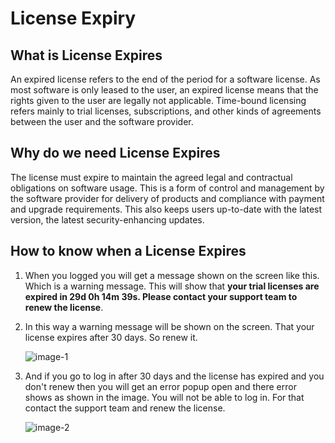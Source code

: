 # License Expiry

## What is License Expires
An expired license refers to the end of the period for a software license. As most software is only leased to the user, an expired license means that the rights given to the user are legally not applicable. Time-bound licensing refers mainly to trial licenses, subscriptions, and other kinds of agreements between the user and the software provider.

## Why do we need License Expires
The license must expire to maintain the agreed legal and contractual obligations on software usage. This is a form of control and management by the software provider for delivery of products and compliance with payment and upgrade requirements. This also keeps users up-to-date with the latest version, the latest security-enhancing updates.

## How to know when a License Expires
1. When you logged you will get a message shown on the screen like this. Which is a warning message. This will show that **your trial licenses are expired in 29d 0h 14m 39s. Please contact your support team to renew the license**.
2. In this way a warning message will be shown on the screen. That your license expires after 30 days. So renew it.

   ![image-1](https://github.com/Nancypatel1103/ComplianceClient/assets/153616269/6e3c51dd-cb12-46af-a3a9-4dea7242fd9d)

3. And if you go to log in after 30 days and the license has expired and you don't renew then you will get an error popup open and there error shows as shown in the image. You will not be able to log in. For that contact the support team and renew the license.

   ![image-2](https://github.com/Nancypatel1103/ComplianceClient/assets/153616269/0893778e-ac5e-4950-8da8-8298b927f631)

